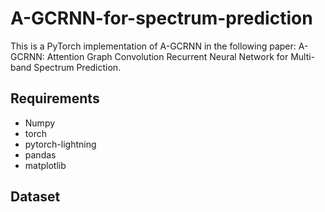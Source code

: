 # A-GCRNN-for-spectrum-prediction
This is a PyTorch implementation of A-GCRNN in the following paper: A-GCRNN: Attention Graph Convolution Recurrent Neural Network for Multi-band Spectrum Prediction.

## Requirements
- Numpy
- torch
- pytorch-lightning
- pandas
- matplotlib
## Dataset

